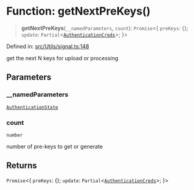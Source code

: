 # Function: getNextPreKeys()

> **getNextPreKeys**(`__namedParameters`, `count`): `Promise`\<\{ `preKeys`: \{\}; `update`: `Partial`\<[`AuthenticationCreds`](../type-aliases/AuthenticationCreds.md)\>; \}\>

Defined in: [src/Utils/signal.ts:148](https://github.com/Fokusdotid/Baileys/blob/abcb8d9f2160683543784d4a7641ec0f8c55ed7e/src/Utils/signal.ts#L148)

get the next N keys for upload or processing

## Parameters

### \_\_namedParameters

[`AuthenticationState`](../type-aliases/AuthenticationState.md)

### count

`number`

number of pre-keys to get or generate

## Returns

`Promise`\<\{ `preKeys`: \{\}; `update`: `Partial`\<[`AuthenticationCreds`](../type-aliases/AuthenticationCreds.md)\>; \}\>

